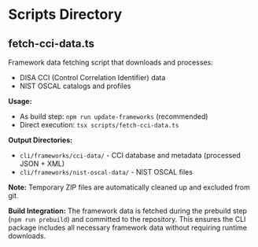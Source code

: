 # Scripts Directory

## fetch-cci-data.ts

Framework data fetching script that downloads and processes:
- DISA CCI (Control Correlation Identifier) data
- NIST OSCAL catalogs and profiles

**Usage:**
- As build step: `npm run update-frameworks` (recommended)
- Direct execution: `tsx scripts/fetch-cci-data.ts`

**Output Directories:**
- `cli/frameworks/cci-data/` - CCI database and metadata (processed JSON + XML)
- `cli/frameworks/nist-oscal-data/` - NIST OSCAL files

**Note:** Temporary ZIP files are automatically cleaned up and excluded from git.

**Build Integration:**
The framework data is fetched during the prebuild step (`npm run prebuild`) and committed to the repository. This ensures the CLI package includes all necessary framework data without requiring runtime downloads.

